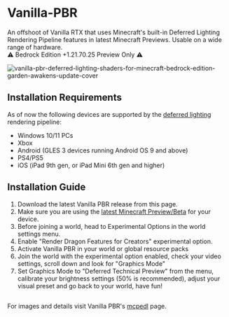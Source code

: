# Vanilla-PBR

An offshoot of Vanilla RTX that uses Minecraft's built-in Deferred Lighting Rendering Pipeline features in latest Minecraft Previews. Usable on a wide range of hardware.    
⚠️ Bedrock Edition +1.21.70.25 Preview Only ⚠️

![vanilla-pbr-deferred-lighting-shaders-for-minecraft-bedrock-edition-garden-awakens-update-cover](https://github.com/user-attachments/assets/3e634c2b-09f9-4009-82eb-14caf9609c0c)

## Installation Requirements
As of now the following devices are supported by the [deferred lighting]((https://learn.microsoft.com/en-us/minecraft/creator/documents/deferredlighting/gettingstarteddeferredlighting)) rendering pipeline:
- Windows 10/11 PCs
- Xbox
- Android (GLES 3 devices running Android OS 9 and above)
- PS4/PS5
- iOS (iPad 9th gen, or iPad Mini 6th gen and higher)

## Installation Guide
1. Download the latest Vanilla PBR release from this page.
2. Make sure you are using the [latest Minecraft Preview/Beta](https://help.minecraft.net/hc/en-us/articles/4423653831821-How-to-Install-Minecraft-Preview) for your device.
3. Before joining a world, head to Experimental Options in the world settings menu.
4. Enable "Render Dragon Features for Creators" experimental option.
5. Activate Vanilla PBR in your world or global resource packs
6. Join the world with the experimental option enabled, check your video settings, scroll down and look for "Graphics Mode"
7. Set Graphics Mode to "Deferred Technical Preview" from the menu, calibrate your brightness settings (50% is recommended), adjust your visual preset and go back to your world, have fun!

##
For images and details visit Vanilla PBR's [mcpedl](https://mcpedl.com/vanilla-pbr) page.  


